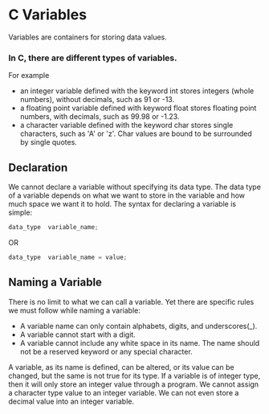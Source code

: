 # C Variables
Variables are containers for storing data values.

 

### In C, there are different types of variables.

For example

- an integer variable defined with the keyword int stores integers (whole numbers), without decimals, such as 91 or -13.
- a floating point variable defined with keyword float stores floating point numbers, with decimals, such as 99.98 or -1.23.
- a character variable defined with the keyword char stores single characters, such as 'A' or 'z'. Char values are bound to be surrounded by single quotes.
 

## Declaration
We cannot declare a variable without specifying its data type. The data type of a variable depends on what we want to store in the variable and how much space we want it to hold. The syntax for declaring a variable is simple:

``` c
data_type  variable_name;
```
OR
``` c
data_type  variable_name = value;
```
 

## Naming a Variable
There is no limit to what we can call a variable. Yet there are specific rules we must follow while naming a variable:

- A variable name can only contain alphabets, digits, and underscores(_).
- A variable cannot start with a digit.
- A variable cannot include any white space in its name.
The name should not be a reserved keyword or any special character.
 

A variable, as its name is defined, can be altered, or its value can be changed, but the same is not true for its type. If a variable is of integer type, then it will only store an integer value through a program. We cannot assign a character type value to an integer variable. We can not even store a decimal value into an integer variable.

 